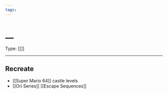 ```yaml
---
tags:
---
```

# __

Type: [[]]

----




## Recreate

* [[Super Mario 64]] castle levels
* [[Ori Series]] [[Escape Sequences]]
